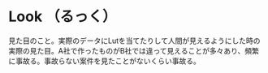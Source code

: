 # Look （るっく）
見た目のこと。実際のデータにLutを当てたりして人間が見えるようにした時の実際の見た目。A社で作ったものがB社では違って見えることが多々あり、頻繁に事故る。事故らない案件を見たことがないくらい事故る。